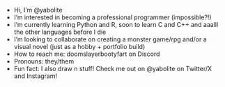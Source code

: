 -  Hi, I’m @yabolite
-  I’m interested in becoming a professional programmer (impossible?!)
-  I’m currently learning Python and R, soon to learn C and C++ and aaalll the other languages before I die
-  I’m looking to collaborate on creating a monster game/rpg and/or a visual novel (just as a hobby + portfolio build)
-  How to reach me: doomslayerbootyfart on Discord
-  Pronouns: they/them
-  Fun fact: I also draw n stuff! Check me out on @yabolite on Twitter/X and Instagram!

<!---
yabolite/yabolite is a ✨ special ✨ repository because its `README.md` (this file) appears on your GitHub profile.
You can click the Preview link to take a look at your changes.
--->
